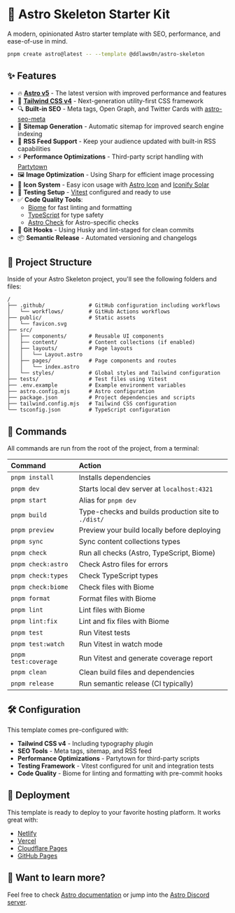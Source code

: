 # 🚀 Astro Skeleton Starter Kit

A modern, opinionated Astro starter template with SEO, performance, and ease-of-use in mind.

```sh
pnpm create astro@latest -- --template @ddlaws0n/astro-skeleton
```

## ✨ Features

- 🔥 [**Astro v5**](https://astro.build/blog/astro-5/) - The latest version with improved performance and features
- 💨 [**Tailwind CSS v4**](https://tailwindcss.com/) - Next-generation utility-first CSS framework
- 🔍 **Built-in SEO** - Meta tags, Open Graph, and Twitter Cards with [astro-seo-meta](https://github.com/codiume/orbit/tree/main/packages/astro-seo-meta)
- 📑 **Sitemap Generation** - Automatic sitemap for improved search engine indexing
- 📰 **RSS Feed Support** - Keep your audience updated with built-in RSS capabilities
- ⚡ **Performance Optimizations** - Third-party script handling with [Partytown](https://partytown.builder.io/)
- 🖼️ **Image Optimization** - Using Sharp for efficient image processing
- 🧩 **Icon System** - Easy icon usage with [Astro Icon](https://github.com/natemoo-re/astro-icon) and [Iconify Solar](https://icon-sets.iconify.design/solar/)
- 🧪 **Testing Setup** - [Vitest](https://vitest.dev/) configured and ready to use
- ✅ **Code Quality Tools**:
  - [Biome](https://biomejs.dev/) for fast linting and formatting
  - [TypeScript](https://www.typescriptlang.org/) for type safety
  - [Astro Check](https://docs.astro.build/en/reference/cli-reference/#astro-check) for Astro-specific checks
- 🔄 **Git Hooks** - Using Husky and lint-staged for clean commits
- 📦 **Semantic Release** - Automated versioning and changelogs

## 📂 Project Structure

Inside of your Astro Skeleton project, you'll see the following folders and files:

```text
/
├── .github/              # GitHub configuration including workflows
│   └── workflows/        # GitHub Actions workflows
├── public/               # Static assets
│   └── favicon.svg
├── src/
│   ├── components/       # Reusable UI components
│   ├── content/          # Content collections (if enabled)
│   ├── layouts/          # Page layouts
│   │   └── Layout.astro
│   ├── pages/            # Page components and routes
│   │   └── index.astro
│   └── styles/           # Global styles and Tailwind configuration
├── tests/                # Test files using Vitest
├── .env.example          # Example environment variables
├── astro.config.mjs      # Astro configuration
├── package.json          # Project dependencies and scripts
├── tailwind.config.mjs   # Tailwind CSS configuration
└── tsconfig.json         # TypeScript configuration
```

## 🧞 Commands

All commands are run from the root of the project, from a terminal:

| Command                   | Action                                           |
| :------------------------ | :----------------------------------------------- |
| `pnpm install`            | Installs dependencies                            |
| `pnpm dev`                | Starts local dev server at `localhost:4321`      |
| `pnpm start`              | Alias for `pnpm dev`                             |
| `pnpm build`              | Type-checks and builds production site to `./dist/` |
| `pnpm preview`            | Preview your build locally before deploying      |
| `pnpm sync`               | Sync content collections types                   |
| `pnpm check`              | Run all checks (Astro, TypeScript, Biome)        |
| `pnpm check:astro`        | Check Astro files for errors                     |
| `pnpm check:types`        | Check TypeScript types                           |
| `pnpm check:biome`        | Check files with Biome                           |
| `pnpm format`             | Format files with Biome                          |
| `pnpm lint`               | Lint files with Biome                            |
| `pnpm lint:fix`           | Lint and fix files with Biome                    |
| `pnpm test`               | Run Vitest tests                                 |
| `pnpm test:watch`         | Run Vitest in watch mode                         |
| `pnpm test:coverage`      | Run Vitest and generate coverage report          |
| `pnpm clean`              | Clean build files and dependencies               |
| `pnpm release`            | Run semantic release (CI typically)              |

## 🛠️ Configuration

This template comes pre-configured with:

- **Tailwind CSS v4** - Including typography plugin
- **SEO Tools** - Meta tags, sitemap, and RSS feed
- **Performance Optimizations** - Partytown for third-party scripts
- **Testing Framework** - Vitest configured for unit and integration tests
- **Code Quality** - Biome for linting and formatting with pre-commit hooks

## 🚀 Deployment

This template is ready to deploy to your favorite hosting platform. It works great with:

- [Netlify](https://netlify.com)
- [Vercel](https://vercel.com)
- [Cloudflare Pages](https://pages.cloudflare.com)
- [GitHub Pages](https://pages.github.com)

## 👀 Want to learn more?

Feel free to check [Astro documentation](https://docs.astro.build) or jump into the [Astro Discord server](https://astro.build/chat).
